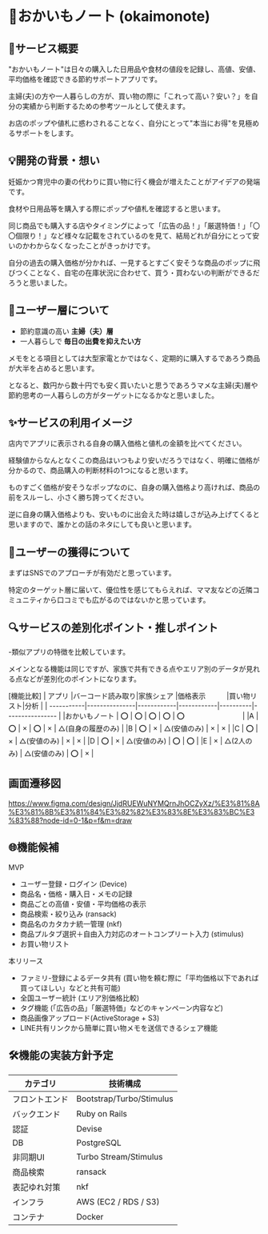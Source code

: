 # 🛒おかいもノート (okaimonote)

## 📖サービス概要
"おかいもノート"は日々の購入した日用品や食材の値段を記録し、高値、安値、平均価格を確認できる節約サポートアプリです。

主婦(夫)の方や一人暮らしの方が、買い物の際に「これって高い？安い？」を自分の実績から判断するための参考ツールとして使えます。

お店のポップや値札に惑わされることなく、自分にとって"本当にお得"を見極めるサポートをします。

## 💡開発の背景・想い
妊娠かつ育児中の妻の代わりに買い物に行く機会が増えたことがアイデアの発端です。

食材や日用品等を購入する際にポップや値札を確認すると思います。

同じ商品でも購入する店やタイミングによって「広告の品！」「厳選特価！」「〇〇個限り！」など様々な記載をされているのを見て、結局どれが自分にとって安いのかわからなくなったことがきっかけです。

自分の過去の購入価格が分かれば、一見するとすごく安そうな商品のポップに飛びつくことなく、自宅の在庫状況に合わせて、買う・買わないの判断ができるだろうと思いました。

## 🎯ユーザー層について
- 節約意識の高い **主婦（夫）層**
- 一人暮らしで **毎日の出費を抑えたい方**

メモをとる項目としては大型家電とかではなく、定期的に購入するであろう商品が大半を占めると思います。

となると、数円から数十円でも安く買いたいと思うであろうマメな主婦(夫)層や節約思考の一人暮らしの方がターゲットになるかなと思いました。

## ✨サービスの利用イメージ
店内でアプリに表示される自身の購入価格と値札の金額を比べてください。

経験値からなんとなくこの商品はいつもより安いだろうではなく、明確に価格が分かるので、商品購入の判断材料の1つになると思います。

ものすごく価格が安そうなポップなのに、自身の購入価格より高ければ、商品の前をスルーし、小さく勝ち誇ってください。

逆に自身の購入価格よりも、安いものに出会えた時は嬉しさが込み上げてくると思いますので、誰かとの話のネタにしても良いと思います。

## 👤ユーザーの獲得について
まずはSNSでのアプローチが有効だと思っています。

特定のターゲット層に届いて、優位性を感じてもらえれば、ママ友などの近隣コミュニティから口コミでも広がるのではないかと思っています。

## 🔍サービスの差別化ポイント・推しポイント
-類似アプリの特徴を比較しています。

メインとなる機能は同じですが、家族で共有できる点やエリア別のデータが見れる点などが差別化のポイントになります。

[機能比較]
| アプリ      |バーコード読み取り|家族シェア    |価格表示　　　|買い物リスト|分析              |
| -----------|---------------|------------|------------|----------|---------------- |
|おかいもノート | ⭕️            | ⭕️         | ⭕️          | ⭕️       | ⭕️ 　　　　　　　　|
|A           | ⭕️             | ×         | ⭕️          | ×        | △(自身の履歴のみ) |
|B	         | ⭕️             | ×         | △(安値のみ)  | ×        | ×               |
|C	         | ⭕️             | ×         | △(安値のみ)  | ×        | ×               |
|D           | ⭕️             | ×         | △(安値のみ)  | ⭕️        | ⭕️              |
|E           | ×              | △(2人のみ) | △(安値のみ)  | ⭕️        | ×              |


## 画面遷移図
https://www.figma.com/design/JjdRUEWuNYMQrnJhOCZyXz/%E3%81%8A%E3%81%8B%E3%81%84%E3%82%82%E3%83%8E%E3%83%BC%E3%83%88?node-id=0-1&p=f&m=draw

## 🌐機能候補
MVP
- ユーザー登録・ログイン (Device)
- 商品名・価格・購入日・メモの記録
- 商品ごとの高値・安値・平均価格の表示
- 商品検索・絞り込み (ransack)
- 商品名のカタカナ統一管理 (nkf)
- 商品プルタブ選択＋自由入力対応のオートコンプリート入力 (stimulus)
- お買い物リスト

本リリース
- ファミリ-登録によるデータ共有 (買い物を頼む際に「平均価格以下であれば買ってほしい」などと共有可能)
- 全国ユーザー統計 (エリア別価格比較)
- タグ機能 (「広告の品」「厳選特価」などのキャンペーン内容など)
- 商品画像アップロード(ActiveStorage + S3)
- LINE共有リンクから簡単に買い物メモを送信できるシェア機能

## 🛠機能の実装方針予定
| カテゴリ         | 技術構成                  |
|----------------|-------------------------|
| フロントエンド   |Bootstrap/Turbo/Stimulus |
| バックエンド     |Ruby on Rails            |
| 認証            |Devise                   |
| DB             |PostgreSQL               |
| 非同期UI        |Turbo Stream/Stimulus    | 
| 商品検索        |ransack                  |
| 表記ゆれ対策     |nkf                      |
| インフラ        |AWS (EC2 / RDS / S3)     |
| コンテナ        |Docker                   |